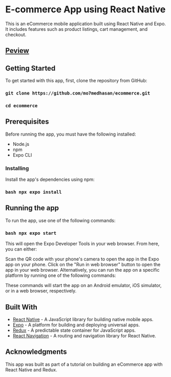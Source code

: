 # E-commerce App using React Native
This is an eCommerce mobile application built using React Native and Expo. It includes features such as product listings, cart management, and checkout.

## [Peview](https://snack.expo.dev/@mo7med/github.com-mo7medhasan-ecommerce)

## Getting Started
To get started with this app, first, clone the repository from GitHub:
### `git clone https://github.com/mo7medhasan/ecommerce.git`
### `cd ecommerce`

## Prerequisites
Before running the app, you must have the following installed:

- Node.js
- npm
- Expo CLI

### Installing
Install the app's dependencies using npm:
### ```bash npx expo install ```
## Running the app
To run the app, use one of the following commands:
### ```bash npx expo start ```

This will open the Expo Developer Tools in your web browser. From here, you can either:

Scan the QR code with your phone's camera to open the app in the Expo app on your phone.
Click on the "Run in web browser" button to open the app in your web browser.
Alternatively, you can run the app on a specific platform by running one of the following commands:

These commands will start the app on an Android emulator, iOS simulator, or in a web browser, respectively.

## Built With
- [React Native](https://reactnative.dev/) - A JavaScript library for building native mobile apps.
- [Expo](https://expo.io/) - A platform for building and deploying universal apps.
- [Redux](https://redux.js.org/) - A predictable state container for JavaScript apps.
- [React Navigation](https://reactnavigation.org/) - A routing and navigation library for React Native.
## Acknowledgments
This app was built as part of a tutorial on building an eCommerce app with React Native and Redux.

